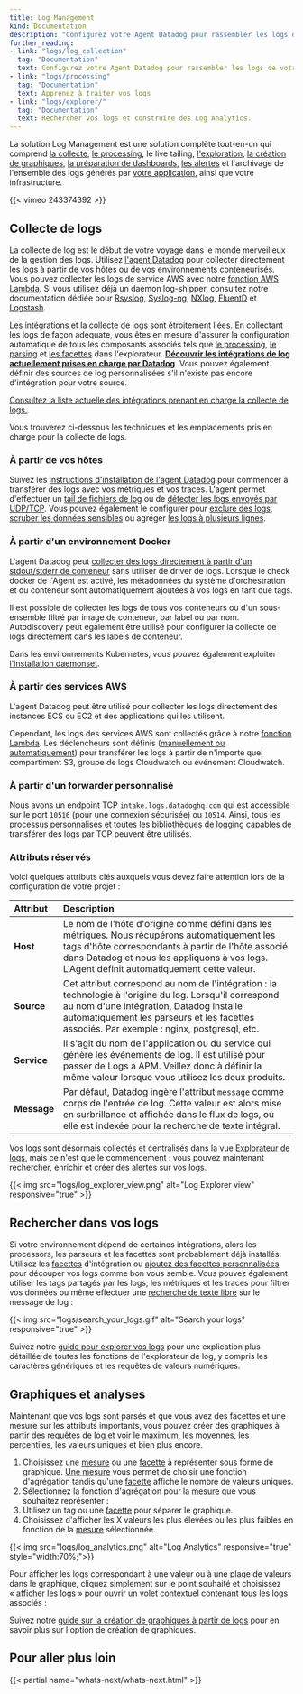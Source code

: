 ```yaml
---
title: Log Management
kind: Documentation
description: "Configurez votre Agent Datadog pour rassembler les logs de votre hôte, de vos conteneurs et de vos services."
further_reading:
- link: "logs/log_collection"
  tag: "Documentation"
  text: Configurez votre Agent Datadog pour rassembler les logs de votre hôte, de vos conteneurs et de vos services.
- link: "logs/processing"
  tag: "Documentation"
  text: Apprenez à traiter vos logs
- link: "logs/explorer/"
  tag: "Documentation"
  text: Rechercher vos logs et construire des Log Analytics. 
---
```


La solution Log Management est une solution complète tout-en-un qui comprend [la collecte][34], [le processing][33], le live tailing, [l'exploration][17], [la création de graphiques][23], [la préparation de dashboards][36], [les alertes][35] et l'archivage de l'ensemble des logs générés par [votre application][16], ainsi que votre infrastructure.

{{< vimeo 243374392 >}}

## Collecte de logs

La collecte de log est le début de votre voyage dans le monde merveilleux de la gestion des logs. Utilisez [l'agent Datadog][6] pour collecter directement les logs à partir de vos hôtes ou de vos environnements conteneurisés. Vous pouvez collecter les logs de service AWS avec notre [fonction AWS Lambda](#from-aws-services). Si vous utilisez déjà un daemon log-shipper, consultez notre documentation dédiée pour [Rsyslog][1], [Syslog-ng][2], [NXlog][3], [FluentD][4] et [Logstash][5].

Les intégrations et la collecte de logs sont étroitement liées. En collectant les logs de façon adéquate, vous êtes en mesure d'assurer la configuration automatique de tous les composants associés tels que [le processing][33], [le parsing][29] et [les facettes][18] dans l'explorateur. **[Découvrir les intégrations de log actuellement prises en charge par Datadog][37]**. Vous pouvez également définir des sources de log personnalisées s'il n'existe pas encore d'intégration pour votre source.

<div class="alert alert-warning">
<a href="https://docs.datadoghq.com/integrations/#cat-log-collection">Consultez la liste actuelle des intégrations prenant en charge la collecte de logs.</a>.
</div>

Vous trouverez ci-dessous les techniques et les emplacements pris en charge pour la collecte de logs.

### À partir de vos hôtes

Suivez les [instructions d'installation de l'agent Datadog][6] pour commencer à transférer des logs avec vos métriques et vos traces.
L'agent permet d'effectuer un [tail de fichiers de log][7] ou de [détecter les logs envoyés par UDP/TCP][8]. Vous pouvez également le configurer pour [exclure des logs][9], [scruber les données sensibles][10] ou agréger [les logs à plusieurs lignes][11].

### À partir d'un environnement Docker

L'agent Datadog peut [collecter des logs directement à partir d'un stdout/stderr de conteneur][14] sans utiliser de driver de logs. Lorsque le check docker de l'Agent est activé, les métadonnées du système d'orchestration et du conteneur sont automatiquement ajoutées à vos logs en tant que tags.

Il est possible de collecter les logs de tous vos conteneurs ou d'un sous-ensemble filtré par image de conteneur, par label ou par nom. Autodiscovery peut également être utilisé pour configurer la collecte de logs directement dans les labels de conteneur.

Dans les environnements Kubernetes, vous pouvez également exploiter [l'installation daemonset][15].

### À partir des services AWS

L'agent Datadog peut être utilisé pour collecter les logs directement des instances ECS ou EC2 et des applications qui les utilisent.

Cependant, les logs des services AWS sont collectés grâce à notre [fonction Lambda][12]. Les déclencheurs sont définis ([manuellement ou automatiquement][13]) pour transférer les logs à partir de n'importe quel compartiment S3, groupe de logs Cloudwatch ou événement Cloudwatch.

### À partir d'un forwarder personnalisé

Nous avons un endpoint TCP `intake.logs.datadoghq.com` qui est accessible sur le port `10516` (pour une connexion sécurisée) ou `10514`. Ainsi, tous les processus personnalisés et toutes les [bibliothèques de logging][16] capables de transférer des logs par TCP peuvent être utilisés.

### Attributs réservés

Voici quelques attributs clés auxquels vous devez faire attention lors de la configuration de votre projet :

| Attribut   | Description                                                                                                                                                                                           |
| :-------    | :------                                                                                                                                                                                               |
| **Host**    | Le nom de l'hôte d'origine comme défini dans les métriques. Nous récupérons automatiquement les tags d'hôte correspondants à partir de l'hôte associé dans Datadog et nous les appliquons à vos logs. L'Agent définit automatiquement cette valeur.                          |
| **Source**  | Cet attribut correspond au nom de l'intégration : la technologie à l'origine du log. Lorsqu'il correspond au nom d'une intégration, Datadog installe automatiquement les parseurs et les facettes associés. Par exemple : nginx, postgresql, etc.|
| **Service** | Il s'agit du nom de l'application ou du service qui génère les événements de log. Il est utilisé pour passer de Logs à APM. Veillez donc à définir la même valeur lorsque vous utilisez les deux produits.                       |
| **Message** | Par défaut, Datadog ingère l'attribut `message` comme corps de l'entrée de log. Cette valeur est alors mise en surbrillance et affichée dans le flux de logs, où elle est indexée pour la recherche de texte intégral.               |

Vos logs sont désormais collectés et centralisés dans la vue [Explorateur de logs][17], mais ce n'est que le commencement : vous pouvez maintenant rechercher, enrichir et créer des alertes sur vos logs.

{{< img src="logs/log_explorer_view.png" alt="Log Explorer view" responsive="true" >}}

## Rechercher dans vos logs

Si votre environnement dépend de certaines intégrations, alors les processors, les parseurs et les facettes sont probablement déjà installés. Utilisez les [facettes][18] d'intégration ou [ajoutez des facettes personnalisées][19] pour découper vos logs comme bon vous semble. Vous pouvez également utiliser les tags partagés par les logs, les métriques et les traces pour filtrer vos données ou même effectuer une [recherche de texte libre][20] sur le message de log :

{{< img src="logs/search_your_logs.gif" alt="Search your logs" responsive="true" >}}

Suivez notre [guide pour explorer vos logs][17] pour une explication plus détaillée de toutes les fonctions de l'explorateur de log, y compris les caractères génériques et les requêtes de valeurs numériques.

## Graphiques et analyses

Maintenant que vos logs sont parsés et que vous avez des facettes et une mesure sur les attributs importants, vous pouvez créer des graphiques à partir des requêtes de log et voir le maximum, les moyennes, les percentiles, les valeurs uniques et bien plus encore.

1. Choisissez une [mesure][21] ou une [facette][18] à représenter sous forme de graphique. [Une mesure][21] vous permet de choisir une fonction d'agrégation tandis qu'une [facette][18] affiche le nombre de valeurs uniques.
2. Sélectionnez la fonction d'agrégation pour la [mesure][21] que vous souhaitez représenter :
3. Utilisez un tag ou une [facette][18] pour séparer le graphique.
4. Choisissez d'afficher les X valeurs les plus élevées ou les plus faibles en fonction de la [mesure][21] sélectionnée.

{{< img src="logs/log_analytics.png" alt="Log Analytics" responsive="true" style="width:70%;">}}

Pour afficher les logs correspondant à une valeur ou à une plage de valeurs dans le graphique, cliquez simplement sur le point souhaité et choisissez « [afficher les logs][22] » pour ouvrir un volet contextuel contenant tous les logs associés :

Suivez notre [guide sur la création de graphiques à partir de logs][23] pour en savoir plus sur l'option de création de graphiques.

## Pour aller plus loin

{{< partial name="whats-next/whats-next.html" >}}

[1]: /integrations/rsyslog
[2]: /integrations/syslog_ng
[3]: /integrations/nxlog
[4]: /integrations/fluentd/#log-collection
[5]: /integrations/logstash/#log-collection
[6]: /logs/log_collection/#getting-started-with-the-agent
[7]: /logs/log_collection/#tail-existing-files
[8]: /logs/log_collection/#stream-logs-through-tcp-udp
[9]: /logs/log_collection/#filter-logs
[10]: /logs/log_collection/#scrub-sensitive-data-in-your-logs
[11]: /logs/log_collection/#multi-line-aggregation
[12]: /integrations/amazon_web_services/#log-collection
[13]: /integrations/amazon_web_services/#enable-logging-for-your-aws-service
[14]: /logs/log_collection/docker/
[15]: /agent/basic_agent_usage/kubernetes/#log-collection-setup
[16]: /logs/log_collection/
[17]: /logs/explore
[18]: /logs/explorer/?tab=facets#setup
[19]: /logs/explorer/search/#create-a-facet
[20]: /logs/explorer/search/#search-syntax
[21]: /logs/explorer/?tab=measures#setup
[22]: /logs/explorer/analytics/#related-logs
[23]: /logs/explorer/analytics/
[24]: /logs/log_collection/#reserved-attributes
[25]: /logs/log_collection/#edit-reserved-attributes
[26]: /logs/processing/#processing-pipelines
[27]: /logs/processing/#attribute-remapper
[28]: /logs/processing/#grok-parser
[29]: /logs/processing/parsing/
[30]: /logs/faq/log-parsing-best-practice/
[31]: /logs/faq/how-to-investigate-a-log-parsing-issue/
[32]: /logs/processing/#processors
[33]: /logs/processing
[34]: /logs/log_collection/
[35]: /monitors/monitor_types/log
[36]: /graphing/dashboards/widgets/#timeseries
[37]: /integrations/#cat-log-collection

